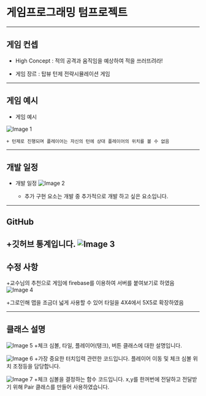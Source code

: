 게임프로그래밍 텀프로젝트
======

------
게임 컨셉
------
+ High Concept : 적의 공격과 움직임을 예상하여 적을 쓰러뜨려라!

+ 게임 장르 : 탑뷰 턴제 전략시뮬레이션 게임


------
게임 예시
------

+ 게임 예시

![Image 1](https://imgur.com/a2SVEaG)

    + 턴제로 진행되며 플레이어는 자신의 턴에 상대 플레이어의 위치를 볼 수 없음


------
개발 일정
------
+ 개발 일정
![Image 2](https://imgur.com/py7XLPQ)

    + 추가 구현 요소는 개발 중 추가적으로 개발 하고 싶은 요소입니다.

------
GitHub
------
+깃허브 통계입니다.
![Image 3](https://imgur.com/py7XLPQ)
------
수정 사항
------
+교수님의 추천으로 게임에 firebase를 이용하여 서버를 붙여보기로 하였음
![Image 4](https://imgur.com/eYu8lGu)

+그로인해 맵을 조금더 넓게 사용할 수 있어 타일을 4X4에서 5X5로 확장하였음

------
클래스 설명
------
![Image 5](https://imgur.com/oDzEL1p)
+체크 심볼, 타일, 플레이어(탱크), 버튼 클래스에 대한 설명입니다.

![Image 6](https://imgur.com/uGLqH2k)
+가장 중요한 터치입력 관련한 코드입니다. 플레이어 이동 및 체크 심볼 위치 조정등을 담당합니다.

![Image 7](https://imgur.com/FGEYJcN)
+체크 심볼을 결정하는 함수 코드입니다. x,y를 한꺼번에 전달하고 전달받기 위해 Pair 클래스를 만들어 사용하였습니다.



